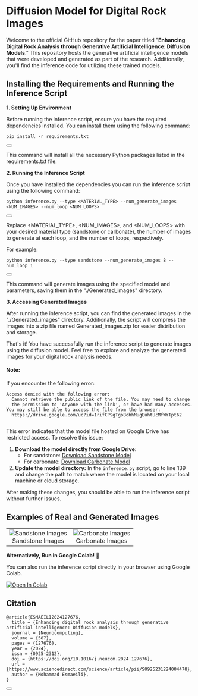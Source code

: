 # Diffusion Model for Digital Rock Images
Welcome to the official GitHub repository for the paper titled "**Enhancing Digital Rock Analysis through Generative Artificial Intelligence: Diffusion Models**." This repository hosts the generative artificial intelligence models that were developed and generated as part of the research. Additionally, you'll find the inference code for utilizing these trained models.

## Installing the Requirements and Running the Inference Script
**1. Setting Up Environment**

Before running the inference script, ensure you have the required dependencies installed. You can install them using the following command:

<div id="codeSnippet">
  <pre><code>pip install -r requirements.txt</code></pre>
  <button onclick="copyCode('pip install -r requirements.txt')"></button>
</div>

This command will install all the necessary Python packages listed in the requirements.txt file.

**2. Running the Inference Script**

Once you have installed the dependencies you can run the inference script using the following command:

<div id="codeSnippet">
  <pre><code>python inference.py --type &lt;MATERIAL_TYPE&gt; --num_generate_images &lt;NUM_IMAGES&gt; --num_loop &lt;NUM_LOOPS&gt;</code></pre>
  <button onclick="copyCode('python inference.py --type &lt;MATERIAL_TYPE&gt; --num_generate_images &lt;NUM_IMAGES&gt; --num_loop &lt;NUM_LOOPS&gt;')"></button>
</div>

Replace <MATERIAL_TYPE>, <NUM_IMAGES>, and <NUM_LOOPS> with your desired material type (sandstone or carbonate), the number of images to generate at each loop, and the number of loops, respectively.

For example:

<div id="codeSnippet">
  <pre><code>python inference.py --type sandstone --num_generate_images 8 --num_loop 1</code></pre>
  <button onclick="copyCode('python inference.py --type sandstone --num_generate_images 8 --num_loop 1')"></button>
</div>

This command will generate images using the specified model and parameters, saving them in the "./Generated_images" directory.

**3. Accessing Generated Images**

After running the inference script, you can find the generated images in the "./Generated_images" directory. Additionally, the script will compress the images into a zip file named Generated_images.zip for easier distribution and storage.

That's it! You have successfully run the inference script to generate images using the diffusion model. Feel free to explore and analyze the generated images for your digital rock analysis needs.

<div id="noteSection">
  <h4>Note:</h4>
  <p>If you encounter the following error:</p>
  <pre><code>Access denied with the following error:
  Cannot retrieve the public link of the file. You may need to change
  the permission to 'Anyone with the link', or have had many accesses.
You may still be able to access the file from the browser:
  https://drive.google.com/uc?id=1rifCP9gTgoBobhMugEuhtUcMfWYTpt62
  </code></pre>

  <p>This error indicates that the model file hosted on Google Drive has restricted access. To resolve this issue:</p>
  <ol>
    <li>
      <strong>Download the model directly from Google Drive:</strong> 
      <ul>
        <li>
          For sandstone: 
          <a href="https://drive.google.com/uc?id=1YsAb5Rmevolc39myndNjoIyPofeGgUtu" target="_blank">Download Sandstone Model</a>
        </li>
        <li>
          For carbonate: 
          <a href="https://drive.google.com/uc?id=1qX8tad72YGrlClVD1PcUhF7d1KQLIYKb" target="_blank">Download Carbonate Model</a>
        </li>
      </ul>
    </li>
    <li>
      <strong>Update the model directory:</strong> In the <code>inference.py</code> script, go to line 139 and change the path to match where the model is located on your local machine or cloud storage.
    </li>
  </ol>

  <p>After making these changes, you should be able to run the inference script without further issues.</p>
</div>

## Examples of Real and Generated Images

<table align="center">
  <tr>
    <td style="text-align: center;">
      <div>
        <img src="Images/8.png" alt="Sandstone Images">
        <figcaption>Sandstone Images</figcaption>
      </div>
    </td>
    <td style="text-align: center;">
      <div>
        <img src="Images/9.png" alt="Carbonate Images">
        <figcaption>Carbonate Images</figcaption>
      </div>
    </td>
  </tr>
</table>

**Alternatively, Run in Google Colab!** 🚀

You can also run the inference script directly in your browser using Google Colab.

[![Open In Colab](https://colab.research.google.com/assets/colab-badge.svg)](https://colab.research.google.com/drive/17giNNwWzzTvt6Vf1FBxt84CHma_GYg33?usp=drive_link)


## Citation

<div id="citation">
  <pre><code>@article{ESMAEILI2024127676,
  title = {Enhancing digital rock analysis through generative artificial intelligence: Diffusion models},
  journal = {Neurocomputing},
  volume = {587},
  pages = {127676},
  year = {2024},
  issn = {0925-2312},
  doi = {https://doi.org/10.1016/j.neucom.2024.127676},
  url = {https://www.sciencedirect.com/science/article/pii/S0925231224004478},
  author = {Mohammad Esmaeili},
}</code></pre>
  <button onclick="copyCitation()"></button>
</div>
